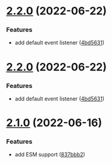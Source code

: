 # [2.2.0](https://github.com/unional/events-plus/compare/v2.1.0...v2.2.0) (2022-06-22)


### Features

* add default event listener ([4bd5631](https://github.com/unional/events-plus/commit/4bd563123f0cdc93a89160ebc446e08406bf5447))

# [2.2.0](https://github.com/unional/events-plus/compare/v2.1.0...v2.2.0) (2022-06-22)


### Features

* add default event listener ([4bd5631](https://github.com/unional/events-plus/commit/4bd563123f0cdc93a89160ebc446e08406bf5447))

# [2.1.0](https://github.com/unional/events-plus/compare/v2.0.1...v2.1.0) (2022-06-16)


### Features

* add ESM support ([837bbb2](https://github.com/unional/events-plus/commit/837bbb27e2a4f5786a95e59c8869404695b08a55))
